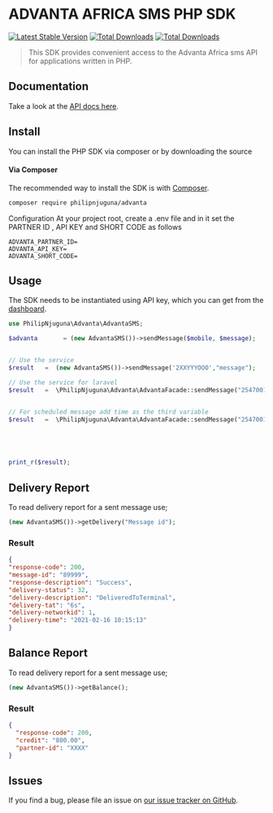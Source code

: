 # ADVANTA AFRICA SMS PHP SDK

[![Latest Stable Version](https://img.shields.io/packagist/v/philipnjuguna/advanta)](https://packagist.org/packages/philipnjuguna/advanta)
<a href="https://packagist.org/packages/philipnjuguna/advanta"><img src="https://img.shields.io/github/issues/philipnjuguna66/advanta" alt="Total Downloads"></a>
<a href="https://packagist.org/packages/philipnjuguna/advanta"><img src="https://img.shields.io/packagist/dt/philipnjuguna/advantar?color=green" alt="Total Downloads"></a>

> This SDK provides convenient access to the Advanta Africa sms API for applications written in PHP.

## Documentation
Take a look at the [API docs here](https://www.advantasms.com/bulksms-api).

## Install

You can install the PHP SDK via composer or by downloading the source

#### Via Composer

The recommended way to install the SDK is with [Composer](http://getcomposer.org/).

```bash
composer require philipnjuguna/advanta
```

Configuration
At your project root, create a .env file and in it set the PARTNER ID , API KEY and SHORT CODE as follows
```.dotenv
ADVANTA_PARTNER_ID=
ADVANTA_API_KEY=
ADVANTA_SHORT_CODE=
```

## Usage

The SDK needs to be instantiated using API key, which you can get from the [dashboard](https://www.advantasms.com/bulksms-api).

```php
use PhilipNjuguna\Advanta\AdvantaSMS;

$advanta       = (new AdvantaSMS())->sendMessage($mobile, $message);


// Use the service
$result   =  (new AdvantaSMS())->sendMessage('2XXYYYOOO',"message");

// Use the service for laravel
$result   =  \PhilipNjuguna\Advanta\AdvantaFacade::sendMessage("254700123456","message");


// For scheduled message add time as the third variable
$result   =  \PhilipNjuguna\Advanta\AdvantaFacade::sendMessage("254700123456","message", \Carbon\Carbon::now()->addRealMinutes(10));





print_r($result);
```

## Delivery Report

To read delivery report for a sent message use;
```php
(new AdvantaSMS())->getDelivery("Message id");
```
### Result
```json
{
"response-code": 200,
"message-id": "89999",
"response-description": "Success",
"delivery-status": 32,
"delivery-description": "DeliveredToTerminal",
"delivery-tat": "6s",
"delivery-networkid": 1,
"delivery-time": "2021-02-16 10:15:13"
}
```
## Balance Report

To read delivery report for a sent message use;
```php
(new AdvantaSMS())->getBalance();
```
### Result
```json
{
  "response-code": 200,
  "credit": "800.00",
  "partner-id": "XXXX"
}
```

## Issues

If you find a bug, please file an issue on [our issue tracker on GitHub](https://github.com/philipnjuguna66/advnata/issues).
